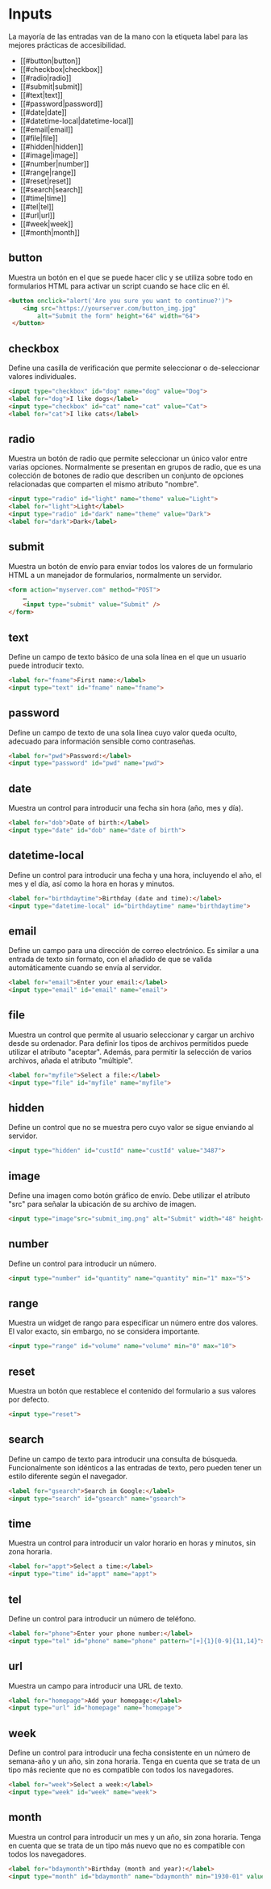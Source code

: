 # Inputs

La mayoría de las entradas van de la mano con la etiqueta label para las mejores prácticas de accesibilidad.

- [[#button|button]]
- [[#checkbox|checkbox]]
- [[#radio|radio]]
- [[#submit|submit]]
- [[#text|text]]
- [[#password|password]]
- [[#date|date]]
- [[#datetime-local|datetime-local]]
- [[#email|email]]
- [[#file|file]]
- [[#hidden|hidden]]
- [[#image|image]]
- [[#number|number]]
- [[#range|range]]
- [[#reset|reset]]
- [[#search|search]]
- [[#time|time]]
- [[#tel|tel]]
- [[#url|url]]
- [[#week|week]]
- [[#month|month]]

## button

Muestra un botón en el que se puede hacer clic y se utiliza sobre todo en formularios HTML para activar un script cuando se hace clic en él.

```html
<button onclick="alert('Are you sure you want to continue?')">
	<img src="https://yourserver.com/button_img.jpg"
		alt="Submit the form" height="64" width="64">
 </button>
```

## checkbox

Define una casilla de verificación que permite seleccionar o de-seleccionar valores individuales.

```html
<input type="checkbox" id="dog" name="dog" value="Dog">
<label for="dog">I like dogs</label>
<input type="checkbox" id="cat" name="cat" value="Cat">
<label for="cat">I like cats</label>
```
## radio

Muestra un botón de radio que permite seleccionar un único valor entre varias opciones. Normalmente se presentan en grupos de radio, que es una colección de botones de radio que describen un conjunto de opciones relacionadas que comparten el mismo atributo "nombre".

```html
<input type="radio" id="light" name="theme" value="Light">
<label for="light">Light</label>
<input type="radio" id="dark" name="theme" value="Dark">
<label for="dark">Dark</label>
```

## submit

Muestra un botón de envío para enviar todos los valores de un formulario HTML a un manejador de formularios, normalmente un servidor.

```html
<form action="myserver.com" method="POST">
	…
	<input type="submit" value="Submit" />
</form>
```
## text

Define un campo de texto básico de una sola línea en el que un usuario puede introducir texto.

```html
<label for="fname">First name:</label>
<input type="text" id="fname" name="fname">
```

## password

Define un campo de texto de una sola línea cuyo valor queda oculto, adecuado para información sensible como contraseñas.

```html
<label for="pwd">Password:</label>
<input type="password" id="pwd" name="pwd">
```

## date

Muestra un control para introducir una fecha sin hora (año, mes y día).

```html
<label for="dob">Date of birth:</label>
<input type="date" id="dob" name="date of birth">
```

## datetime-local

Define un control para introducir una fecha y una hora, incluyendo el año, el mes y el día, así como la hora en horas y minutos.

```html
<label for="birthdaytime">Birthday (date and time):</label>
<input type="datetime-local" id="birthdaytime" name="birthdaytime">
```

## email

Define un campo para una dirección de correo electrónico. Es similar a una entrada de texto sin formato, con el añadido de que se valida automáticamente cuando se envía al servidor.

```html
<label for="email">Enter your email:</label>
<input type="email" id="email" name="email">
```

## file

Muestra un control que permite al usuario seleccionar y cargar un archivo desde su ordenador. Para definir los tipos de archivos permitidos puede utilizar el atributo "aceptar". Además, para permitir la selección de varios archivos, añada el atributo "múltiple".

```html
<label for="myfile">Select a file:</label>
<input type="file" id="myfile" name="myfile">
```
## hidden

Define un control que no se muestra pero cuyo valor se sigue enviando al servidor.

```html
<input type="hidden" id="custId" name="custId" value="3487">
```
## image

Define una imagen como botón gráfico de envío. Debe utilizar el atributo "src" para señalar la ubicación de su archivo de imagen.

```html
<input type="image"src="submit_img.png" alt="Submit" width="48" height="48">
```
## number

Define un control para introducir un número.

```html
<input type="number" id="quantity" name="quantity" min="1" max="5">
```
## range

Muestra un widget de rango para especificar un número entre dos valores. El valor exacto, sin embargo, no se considera importante.

```html
<input type="range" id="volume" name="volume" min="0" max="10">
```

## reset

Muestra un botón que restablece el contenido del formulario a sus valores por defecto.

```html
<input type="reset">
```

## search

Define un campo de texto para introducir una consulta de búsqueda. Funcionalmente son idénticos a las entradas de texto, pero pueden tener un estilo diferente según el navegador.

```html
<label for="gsearch">Search in Google:</label>
<input type="search" id="gsearch" name="gsearch">
```

## time

Muestra un control para introducir un valor horario en horas y minutos, sin zona horaria.

```html
<label for="appt">Select a time:</label>
<input type="time" id="appt" name="appt">
```

## tel

Define un control para introducir un número de teléfono. 

```html
<label for="phone">Enter your phone number:</label>
<input type="tel" id="phone" name="phone" pattern="[+]{1}[0-9]{11,14}">
```

## url

Muestra un campo para introducir una URL de texto.

```html
<label for="homepage">Add your homepage:</label>
<input type="url" id="homepage" name="homepage">
```

## week

Define un control para introducir una fecha consistente en un número de semana-año y un año, sin zona horaria. Tenga en cuenta que se trata de un tipo más reciente que no es compatible con todos los navegadores.

```html
<label for="week">Select a week:</label>
<input type="week" id="week" name="week">
```
## month

Muestra un control para introducir un mes y un año, sin zona horaria. Tenga en cuenta que se trata de un tipo más nuevo que no es compatible con todos los navegadores.

```html
<label for="bdaymonth">Birthday (month and year):</label>
<input type="month" id="bdaymonth" name="bdaymonth" min="1930-01" value="2000-01">
```